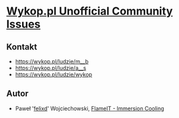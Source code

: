 # [Wykop.pl Unofficial Community Issues](https://github.com/Wykop-pl/Issues/issues)


## Kontakt

* https://wykop.pl/ludzie/m__b
* https://wykop.pl/ludzie/a__s
* https://wykop.pl/ludzie/wykop

## Autor

* Paweł '[felixd](https://wykop.pl/ludzie/felixd)' Wojciechowski, [FlameIT - Immersion Cooling](https://flameit.io)
